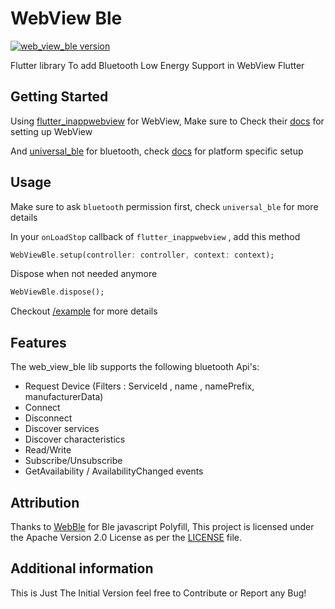 # WebView Ble

[![web_view_ble version](https://img.shields.io/pub/v/web_view_ble?label=web_view_ble)](https://pub.dev/packages/web_view_ble)

Flutter library To add Bluetooth Low Energy Support in WebView Flutter

## Getting Started

Using [flutter_inappwebview](https://pub.dev/packages/flutter_inappwebview) for WebView, Make sure to Check their [docs](https://inappwebview.dev/docs/) for setting up WebView

And [universal_ble](https://pub.dev/packages/universal_ble) for bluetooth, check [docs](https://pub.dev/packages/universal_ble#platform-specific-setup) for platform specific setup

## Usage

Make sure to ask `bluetooth` permission first, check `universal_ble` for more details

In your `onLoadStop` callback of `flutter_inappwebview` , add this method

```dart
WebViewBle.setup(controller: controller, context: context);
```

Dispose when not needed anymore

```dart
WebViewBle.dispose();
```

Checkout [/example](https://github.com/rohitsangwan01/web_view_ble/tree/main/example) for more details

## Features

The web_view_ble lib supports the following bluetooth Api's:

- Request Device (Filters : ServiceId , name , namePrefix, manufacturerData)
- Connect
- Disconnect
- Discover services
- Discover characteristics
- Read/Write
- Subscribe/Unsubscribe
- GetAvailability / AvailabilityChanged events

## Attribution

Thanks to [WebBle](https://github.com/daphtdazz/WebBLE) for Ble javascript Polyfill, This project is licensed under the Apache Version 2.0 License as per the [LICENSE](LICENSE) file.

## Additional information

This is Just The Initial Version feel free to Contribute or Report any Bug!
